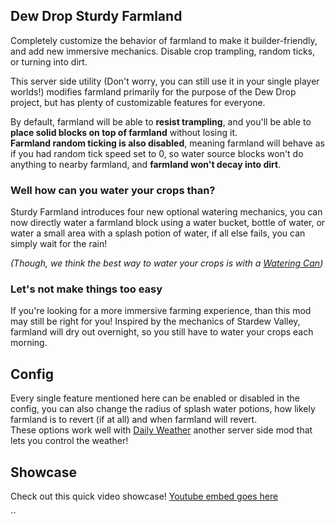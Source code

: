 ## Dew Drop Sturdy Farmland

Completely customize the behavior of farmland to make it builder-friendly, and add new immersive mechanics. Disable crop trampling, random ticks, or turning into dirt.

This server side utility (Don't worry, you can still use it in your single player worlds!) modifies farmland primarily for the purpose of the Dew Drop project, but has plenty of customizable features for everyone.  

By default, farmland will be able to **resist trampling**, and you'll be able to **place solid blocks on top of farmland** without losing it.  
**Farmland random ticking is also disabled**, meaning farmland will behave as if you had random tick speed set to 0, so water source blocks won't do anything to nearby farmland, and **farmland won't decay into dirt**.  

### Well how can you water your crops than?  

Sturdy Farmland introduces four new optional watering mechanics, you can now directly water a farmland block using a water bucket, bottle of water, or water a small area with a splash potion of water, if all else fails, you can simply wait for the rain!

*(Though, we think the best way to water your crops is with a [Watering Can]())*

### Let's not make things too easy

If you're looking for a more immersive farming experience, than this mod may still be right for you! 
Inspired by the mechanics of Stardew Valley, farmland will dry out overnight, so you still have to water your crops each morning.

## Config
Every single feature mentioned here can be enabled or disabled in the config, you can also change the radius of splash water potions, how likely farmland is to revert (if at all) and when farmland will revert.    
These options work well with [Daily Weather]() another server side mod that lets you control the weather!

## Showcase

Check out this quick video showcase!
[Youtube embed goes here]()


``